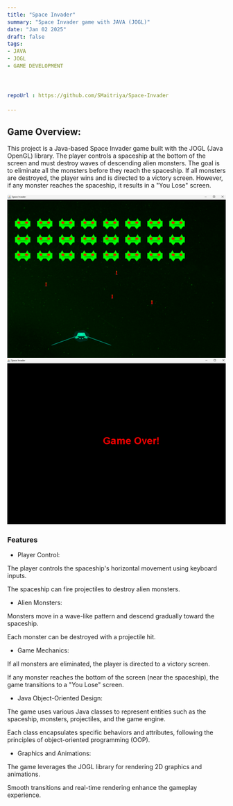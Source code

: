 ```yaml
---
title: "Space Invader"
summary: "Space Invader game with JAVA (JOGL)"
date: "Jan 02 2025"
draft: false
tags:
- JAVA
- JOGL
- GAME DEVELOPMENT



repoUrl : https://github.com/SMaitriya/Space-Invader

---
```


## Game Overview:

This project is a Java-based Space Invader game built with the JOGL (Java OpenGL) library. The player controls a spaceship at the bottom of the screen and must destroy waves of descending alien monsters. The goal is to eliminate all the monsters before they reach the spaceship. If all monsters are destroyed, the player wins and is directed to a victory screen. However, if any monster reaches the spaceship, it results in a "You Lose" screen.


![game](https://raw.githubusercontent.com/SMaitriya/Portfolio/main/public/images/spaceproject/game.png)
![lose](https://raw.githubusercontent.com/SMaitriya/Portfolio/main/public/images/spaceproject/lose.png)




### Features

- Player Control:

The player controls the spaceship's horizontal movement using keyboard inputs.

The spaceship can fire projectiles to destroy alien monsters.

- Alien Monsters:

Monsters move in a wave-like pattern and descend gradually toward the spaceship.

Each monster can be destroyed with a projectile hit.

- Game Mechanics:

If all monsters are eliminated, the player is directed to a victory screen.

If any monster reaches the bottom of the screen (near the spaceship), the game transitions to a "You Lose" screen.

- Java Object-Oriented Design:

The game uses various Java classes to represent entities such as the spaceship, monsters, projectiles, and the game engine.

Each class encapsulates specific behaviors and attributes, following the principles of object-oriented programming (OOP).

- Graphics and Animations:

The game leverages the JOGL library for rendering 2D graphics and animations.

Smooth transitions and real-time rendering enhance the gameplay experience.





